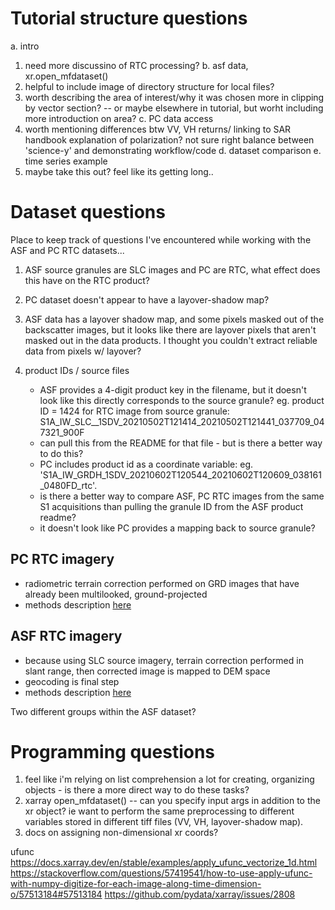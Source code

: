 # Tutorial structure questions 
a. intro
1. need more discussino of RTC processing?
b. asf data, xr.open_mfdataset()
1. helpful to include image of directory structure for local files?
2. worth describing the area of interest/why it was chosen more in clipping by vector section? -- or maybe elsewhere in tutorial, but worht including more introduction on area?
c. PC data access
1. worth mentioning differences btw VV, VH returns/ linking to SAR handbook explanation of polarization? not sure right balance between 'science-y' and demonstrating workflow/code
d. dataset comparison
e. time series example
1. maybe take this out? feel like its getting long..

# Dataset questions

Place to keep track of questions I've encountered while working with the ASF and PC RTC datasets...

1. ASF source granules are SLC images and PC are RTC, what effect does this have on the RTC product?

2. PC dataset doesn't appear to have a layover-shadow map?
3. ASF data has a layover shadow map, and some pixels masked out of the backscatter images, but it looks like there are layover pixels that aren't masked out in the data products. I thought you couldn't extract reliable data from pixels w/ layover?
4. product IDs / source files 
    - ASF provides a 4-digit product key in the filename, but it doesn't look like this directly corresponds to the source granule?
    eg. product ID = 1424 for RTC image from source granule: S1A_IW_SLC__1SDV_20210502T121414_20210502T121441_037709_047321_900F
    - can pull this from the README for that file - but is there a better way to do this?
    - PC includes product id as a coordinate variable: eg. 'S1A_IW_GRDH_1SDV_20210602T120544_20210602T120609_038161_0480FD_rtc'.
    - is there a better way to compare ASF, PC RTC images from the same S1 acquisitions than pulling the granule ID from the ASF product readme?
    - it doesn't look like PC provides a mapping back to source granule? 
    
## PC RTC imagery
- radiometric terrain correction performed on GRD images that have already been multilooked, ground-projected
- methods description [here](https://planetarycomputer.microsoft.com/dataset/sentinel-1-rtc)

## ASF RTC imagery
- because using SLC source imagery, terrain correction performed in slant range, then corrected image is mapped to DEM space
- geocoding is final step
- methods description [here](https://hyp3-docs.asf.alaska.edu/guides/rtc_product_guide/)

Two different groups within the ASF dataset? 

# Programming questions
1. feel like i'm relying on list comprehension a lot for creating, organizing objects - is there a more direct way to do these tasks? 
5. xarray open_mfdataset() -- can you specify input args in addition to the xr object? ie want to perform the same preprocessing to different variables stored in different tiff files (VV, VH, layover-shadow map). 
6. docs on assigning non-dimensional xr coords? 


ufunc
https://docs.xarray.dev/en/stable/examples/apply_ufunc_vectorize_1d.html
https://stackoverflow.com/questions/57419541/how-to-use-apply-ufunc-with-numpy-digitize-for-each-image-along-time-dimension-o/57513184#57513184
https://github.com/pydata/xarray/issues/2808
